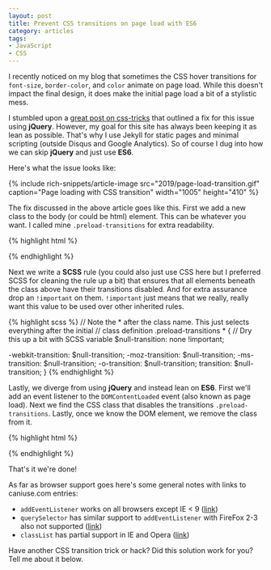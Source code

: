 ```yaml
---
layout: post
title: Prevent CSS transitions on page load with ES6
category: articles
tags:
- JavaScript
- CSS
---
```


I recently noticed on my blog that sometimes the CSS hover transitions for `font-size`, `border-color`, and
`color` animate on page load. While this doesn't impact the final design, it does make the
initial page load a bit of a stylistic mess. 

<p itemprop="description">I stumbled upon a <a href="https://css-tricks.com/transitions-only-after-page-load/">great post on css-tricks</a> that outlined a fix for this issue using <strong>jQuery</strong>. However, my goal for this site has always been keeping it as lean as possible. That's why I use Jekyll for static pages and minimal scripting (outside Disqus and Google Analytics). So of course I dug into how we can skip <strong>jQuery</strong> and just use <strong>ES6</strong>.</p>
<!--excerpt-->

Here's what the issue looks like:

{% include rich-snippets/article-image src="2019/page-load-transition.gif" caption="Page loading with CSS transition" width="1005" height="410" %}

The fix discussed in the above article goes like this. First we add a new class to the body (or could be html) element. This can be whatever you want. I called mine `.preload-transitions` for extra readability.

{% highlight html %}
<body class="preload-transitions">
  <!-- more elements -->
</body>

<!-- Alternative for html -->
<html class="preload-transitions">
 <!-- more elements -->
</html>
{% endhighlight %}

Next we write a **SCSS** rule (you could also just use CSS here but I preferred SCSS for cleaning the rule up a bit) that ensures that all elements beneath the class above have their transitions disabled. And for extra assurance drop an `!important` on them. `!important` just means that we really, really want this value to be used over other inherited rules.

{% highlight scss %}
// Note the * after the class name. This just selects everything after the initial
// class definition
.preload-transitions * {
  // Dry this up a bit with SCSS variable
  $null-transition: none !important;

  -webkit-transition: $null-transition;
  -moz-transition: $null-transition;
  -ms-transition: $null-transition;
  -o-transition: $null-transition;
  transition: $null-transition;
}
{% endhighlight %}

Lastly, we diverge from using **jQuery** and instead lean on **ES6**. First we'll add an
event listener to the `DOMContentLoaded` event (also known as page load). Next we
find the CSS class that disables the transitions `.preload-transitions`. Lastly, once
we know the DOM element, we remove the class from it. 

{% highlight html %}
<script type="text/javascript">
  document.addEventListener("DOMContentLoaded",function(){
    let node = document.querySelector('.preload-transitions');
    node.classList.remove('preload-transitions');
  });
</script>
{% endhighlight %}

That's it we're done! 

As far as browser support goes here's some general notes with links to 
caniuse.com entries:

* `addEventListener` works on all browsers except IE < 9 ([link](https://caniuse.com/#search=addEventListener))
* `querySelector` has similar support to `addEventListener` with FireFox 2-3 also not supported ([link](https://caniuse.com/#search=querySelector))
* `classList` has partial support in IE and Opera ([link](https://caniuse.com/#search=classList))

Have another CSS transition trick or hack? Did this solution work for you? Tell me about it below.
